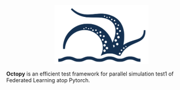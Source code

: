 <p align="center">
<img src="./doc/figures/LOGO.png" alt="alt text" width="250">
</p>


**Octopy** is an efficient test framework for parallel simulation test1 of Federated Learning atop Pytorch.

